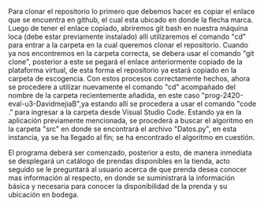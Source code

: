 Para clonar el repositorio lo primero que debemos hacer es copiar el enlace que se encuentra en github, el cual esta ubicado en donde la flecha marca. Luego de tener el enlace copiado, abriremos git bash en nuestra máquina loca (debe estar previamente instalado) allí utilizaremos el comando "cd" para entrar a la carpeta en la cual queremos clonar el repositorio. Cuando ya nos encontremos en la carpeta correcta, se debera usar el comando "git clone", posterior a este se pegará el enlace anteriormente copiado de la plataforma virtual, de esta forma el repositorio ya estará copiado en la carpeta de escogencia. Con estos procesos correctamente hechos, ahora se procedere a utilizar nuevamente el comando "cd" acompañado del nombre de la carpeta recientemente añadida, en este caso "prog-2420-eval-u3-DavidmejiaB",ya estando allí se procedera a usar el comando "code ." para ingresar a la carpeta desde Visual Studio Code. Estando ya en la aplicación previamente mencionada, se procederá a buscar el algoritmo en la carpeta "src" en donde se encontrará el archivo "Datos.py", en esta instancia, ya se ha llegado al fin; se ha encontrado el algoritmo en cuestión.

El programa deberá ser comenzado, posterior a esto, de manera inmediata se desplegará un catálogo de prendas disponibles en la tienda, acto seguido se le preguntará al usuario acerca de que prenda desea conocer mas información al respecto, en donde se suministrará la información básica y necesaria para conocer la disponibilidad de la prenda y su ubicación en bodega.
